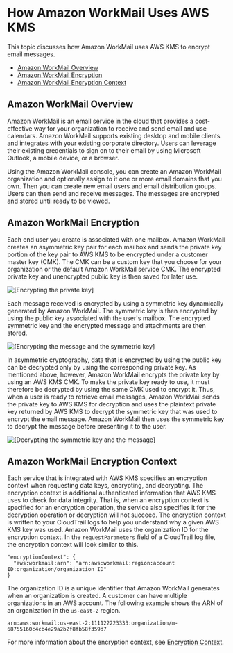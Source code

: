 # How Amazon WorkMail Uses AWS KMS<a name="services-wm"></a>

This topic discusses how Amazon WorkMail uses AWS KMS to encrypt email messages\.


+ [Amazon WorkMail Overview](#wm-overview)
+ [Amazon WorkMail Encryption](#wm-encrypt)
+ [Amazon WorkMail Encryption Context](#wm-encryptioncontext)

## Amazon WorkMail Overview<a name="wm-overview"></a>

Amazon WorkMail is an email service in the cloud that provides a cost\-effective way for your organization to receive and send email and use calendars\. Amazon WorkMail supports existing desktop and mobile clients and integrates with your existing corporate directory\. Users can leverage their existing credentials to sign on to their email by using Microsoft Outlook, a mobile device, or a browser\.

Using the Amazon WorkMail console, you can create an Amazon WorkMail organization and optionally assign to it one or more email domains that you own\. Then you can create new email users and email distribution groups\. Users can then send and receive messages\. The messages are encrypted and stored until ready to be viewed\.

## Amazon WorkMail Encryption<a name="wm-encrypt"></a>

Each end user you create is associated with one mailbox\. Amazon WorkMail creates an asymmetric key pair for each mailbox and sends the private key portion of the key pair to AWS KMS to be encrypted under a customer master key \(CMK\)\. The CMK can be a custom key that you choose for your organization or the default Amazon WorkMail service CMK\. The encrypted private key and unencrypted public key is then saved for later use\.

![\[Encrypting the private key\]](http://docs.aws.amazon.com/kms/latest/developerguide/images/kms_wm_1.png)

Each message received is encrypted by using a symmetric key dynamically generated by Amazon WorkMail\. The symmetric key is then encrypted by using the public key associated with the user's mailbox\. The encrypted symmetric key and the encrypted message and attachments are then stored\.

![\[Encrypting the message and the symmetric key\]](http://docs.aws.amazon.com/kms/latest/developerguide/images/kms_wm_2.png)

In asymmetric cryptography, data that is encrypted by using the public key can be decrypted only by using the corresponding private key\. As mentioned above, however, Amazon WorkMail encrypts the private key by using an AWS KMS CMK\. To make the private key ready to use, it must therefore be decrypted by using the same CMK used to encrypt it\. Thus, when a user is ready to retrieve email messages, Amazon WorkMail sends the private key to AWS KMS for decryption and uses the plaintext private key returned by AWS KMS to decrypt the symmetric key that was used to encrypt the email message\. Amazon WorkMail then uses the symmetric key to decrypt the message before presenting it to the user\.

![\[Decrypting the symmetric key and the message\]](http://docs.aws.amazon.com/kms/latest/developerguide/images/kms_wm_3.png)

## Amazon WorkMail Encryption Context<a name="wm-encryptioncontext"></a>

Each service that is integrated with AWS KMS specifies an encryption context when requesting data keys, encrypting, and decrypting\. The encryption context is additional authenticated information that AWS KMS uses to check for data integrity\. That is, when an encryption context is specified for an encryption operation, the service also specifies it for the decryption operation or decryption will not succeed\. The encryption context is written to your CloudTrail logs to help you understand why a given AWS KMS key was used\. Amazon WorkMail uses the organization ID for the encryption context\. In the `requestParameters` field of a CloudTrail log file, the encryption context will look similar to this\.

```
"encryptionContext": {
  "aws:workmail:arn": "arn:aws:workmail:region:account ID:organization/organization ID"
}
```

The organization ID is a unique identifier that Amazon WorkMail generates when an organization is created\. A customer can have multiple organizations in an AWS account\. The following example shows the ARN of an organization in the `us-east-2` region\.

```
arn:aws:workmail:us-east-2:111122223333:organization/m-68755160c4cb4e29a2b2f8fb58f359d7
```

For more information about the encryption context, see [Encryption Context](encryption-context.md)\.